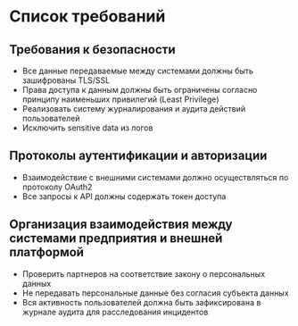 # Список требований 
## Требования к безопасности
- Все данные передаваемые между системами должны быть зашифрованы TLS/SSL
- Права доступа к данным должны быть ограничены согласно принципу наименьших привилегий (Least Privilege)
- Реализовать систему журналирования и аудита действий пользователей
- Исключить sensitive data из логов

## Протоколы аутентификации и авторизации
- Взаимодействие с внешними системами должно осуществляться по протоколу OAuth2
- Все запросы к API должны содержать токен доступа

## Организация взаимодействия между системами предприятия и внешней платформой
- Проверить партнеров на соответствие закону о персональных данных
- Не передавать персональные данные без согласия субъекта данных
- Вся активность пользователей должна быть зафиксирована в журнале аудита для расследования инцидентов